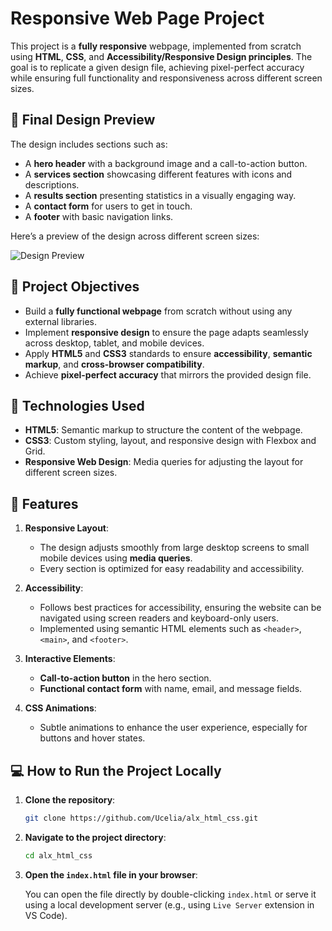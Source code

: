 # Responsive Web Page Project

This project is a **fully responsive** webpage, implemented from scratch using **HTML**, **CSS**, and **Accessibility/Responsive Design principles**. The goal is to replicate a given design file, achieving pixel-perfect accuracy while ensuring full functionality and responsiveness across different screen sizes.

## 📸 Final Design Preview

The design includes sections such as:

- A **hero header** with a background image and a call-to-action button.
- A **services section** showcasing different features with icons and descriptions.
- A **results section** presenting statistics in a visually engaging way.
- A **contact form** for users to get in touch.
- A **footer** with basic navigation links.

Here’s a preview of the design across different screen sizes:

![Design Preview](./path-to-preview-image)

## 🎯 Project Objectives

- Build a **fully functional webpage** from scratch without using any external libraries.
- Implement **responsive design** to ensure the page adapts seamlessly across desktop, tablet, and mobile devices.
- Apply **HTML5** and **CSS3** standards to ensure **accessibility**, **semantic markup**, and **cross-browser compatibility**.
- Achieve **pixel-perfect accuracy** that mirrors the provided design file.

## 🚀 Technologies Used

- **HTML5**: Semantic markup to structure the content of the webpage.
- **CSS3**: Custom styling, layout, and responsive design with Flexbox and Grid.
- **Responsive Web Design**: Media queries for adjusting the layout for different screen sizes.


## 📖 Features

1. **Responsive Layout**:
   - The design adjusts smoothly from large desktop screens to small mobile devices using **media queries**.
   - Every section is optimized for easy readability and accessibility.

2. **Accessibility**:
   - Follows best practices for accessibility, ensuring the website can be navigated using screen readers and keyboard-only users.
   - Implemented using semantic HTML elements such as `<header>`, `<main>`, and `<footer>`.

3. **Interactive Elements**:
   - **Call-to-action button** in the hero section.
   - **Functional contact form** with name, email, and message fields.

4. **CSS Animations**:
   - Subtle animations to enhance the user experience, especially for buttons and hover states.

## 💻 How to Run the Project Locally

1. **Clone the repository**:

   ```bash
   git clone https://github.com/Ucelia/alx_html_css.git
   ```

2. **Navigate to the project directory**:

   ```bash
   cd alx_html_css
   ```

3. **Open the `index.html` file in your browser**:

   You can open the file directly by double-clicking `index.html` or serve it using a local development server (e.g., using `Live Server` extension in VS Code).



